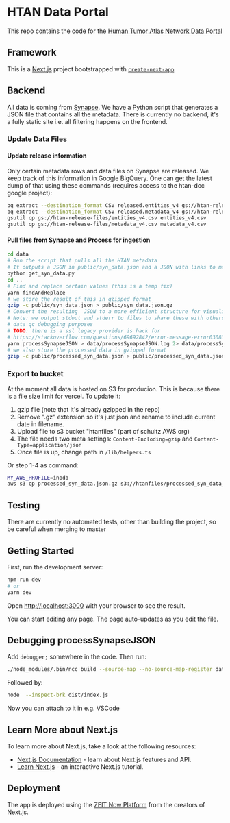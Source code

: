 # HTAN Data Portal

This repo contains the code for the [Human Tumor Atlas Network Data Portal](https://humantumoratlas.org/)

## Framework

This is a [Next.js](https://nextjs.org/) project bootstrapped with [`create-next-app`](https://github.com/zeit/next.js/tree/canary/packages/create-next-app)

## Backend

All data is coming from [Synapse](https://www.synapse.org/). We have a Python script that generates a JSON file that contains all the metadata. There is currently no backend, it's a fully static site i.e. all filtering happens on the frontend.

### Update Data Files

#### Update release information

Only certain metadata rows and data files on Synapse are released. We keep
track of this information in Google BigQuery. One can get the latest dump of
that using these commands (requires access to the htan-dcc google project):

```bash
bq extract --destination_format CSV released.entities_v4 gs://htan-release-files/entities_v4.csv
bq extract --destination_format CSV released.metadata_v4 gs://htan-release-files/metadata_v4.csv
gsutil cp gs://htan-release-files/entities_v4.csv entities_v4.csv
gsutil cp gs://htan-release-files/metadata_v4.csv metadata_v4.csv

```

#### Pull files from Synapse and Process for ingestion

```bash
cd data
# Run the script that pulls all the HTAN metadata
# It outputs a JSON in public/syn_data.json and a JSON with links to metadata in data/syn_metadata.json
python get_syn_data.py
cd ..
# Find and replace certain values (this is a temp fix)
yarn findAndReplace
# we store the result of this in gzipped format
gzip -c public/syn_data.json > public/syn_data.json.gz
# Convert the resulting  JSON to a more efficient structure for visualization
# Note: we output stdout and stderr to files to share these with others for
# data qc debugging purposes
# TODO: there is a ssl legacy provider is hack for
# https://stackoverflow.com/questions/69692842/error-message-error0308010cdigital-envelope-routinesunsupported
yarn processSynapseJSON > data/processSynapseJSON.log 2> data/processSynapseJSON.error.log
# we also store the processed data in gzipped format
gzip -c public/processed_syn_data.json > public/processed_syn_data.json.gz
```

### Export to bucket

At the moment all data is hosted on S3 for producion. This is because there is a file size limit for vercel. To update it:

1. gzip file (note that it's already gzipped in the repo)
2. Remove ".gz" extension so it's just json and rename to include current date in filename.
3. Upload file to s3 bucket "htanfiles" (part of schultz AWS org)
4. The file needs two meta settings:  `Content-Encloding=gzip` and `Content-Type=application/json`
5. Once file is up, change path in
`/lib/helpers.ts`

Or step 1-4 as command:

```bash
MY_AWS_PROFILE=inodb
aws s3 cp processed_syn_data.json.gz s3://htanfiles/processed_syn_data_$(date "+%Y%m%d_%H%M").json --profile=${MY_AWS_PROFILE} --content-encoding gzip --content-type=application/json --acl public-read
```

## Testing

There are currently no automated tests, other than building the project, so be careful when merging to master

## Getting Started

First, run the development server:

```bash
npm run dev
# or
yarn dev
```

Open [http://localhost:3000](http://localhost:3000) with your browser to see the result.

You can start editing any page. The page auto-updates as you edit the file.

## Debugging processSynapseJSON
Add `debugger;` somewhere in the code. Then run:

```bash
./node_modules/.bin/ncc build --source-map --no-source-map-register data/processSynapseJSON.ts
```

Followed by:

```bash
node  --inspect-brk dist/index.js
```

Now you can attach to it in e.g. VSCode

## Learn More about Next.js

To learn more about Next.js, take a look at the following resources:

- [Next.js Documentation](https://nextjs.org/docs) - learn about Next.js features and API.
- [Learn Next.js](https://nextjs.org/learn) - an interactive Next.js tutorial.

## Deployment

The app is deployed using the [ZEIT Now Platform](https://zeit.co/import?utm_medium=default-template&filter=next.js&utm_source=create-next-app&utm_campaign=create-next-app-readme) from the creators of Next.js.
